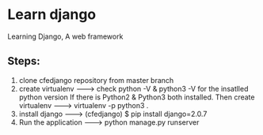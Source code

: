 # Learn django
Learning Django, A web framework

## Steps:
1. clone cfedjango repository from master branch
2. create virtualenv ---> check python -V & python3 -V for the insatlled python version
		If there is Python2 & Python3 both installed.
			Then create virtualenv ---> virtualenv -p python3 .
3. install django ---> (cfedjango) $ pip install django=2.0.7
4. Run the application ---> python manage.py runserver
